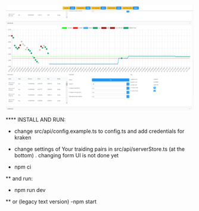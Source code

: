 ![Baba ze straganem](screenshot.png?raw=true "przekupka 1.0")

**** INSTALL AND RUN:

- change src/api/config.example.ts to config.ts and add credentials for kraken
- change settings of Your traiding pairs in src/api/serverStore.ts (at the bottom) . changing form UI is not done yet

- npm ci

** and run:
- npm run dev

** or (legacy text version)
-npm start 
